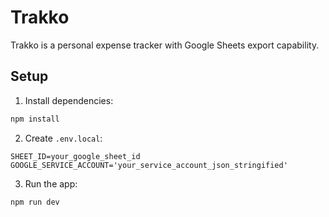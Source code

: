 # Trakko

Trakko is a personal expense tracker with Google Sheets export capability.

## Setup

1. Install dependencies:
```bash
npm install
```

2. Create `.env.local`:
```
SHEET_ID=your_google_sheet_id
GOOGLE_SERVICE_ACCOUNT='your_service_account_json_stringified'
```

3. Run the app:
```bash
npm run dev
```
